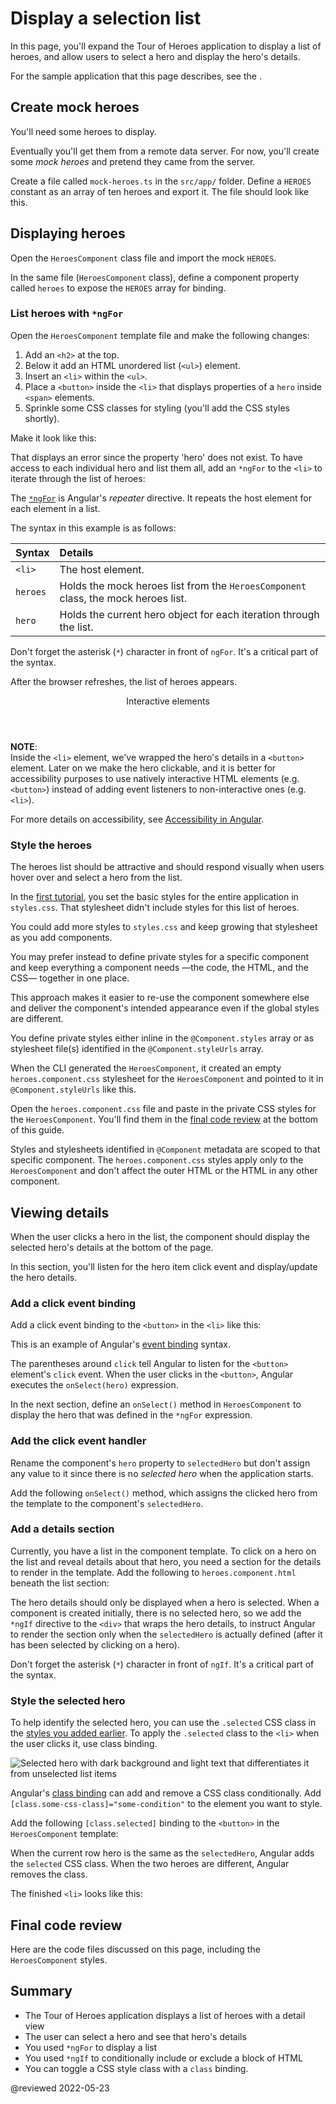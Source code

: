 # Display a selection list

In this page, you'll expand the Tour of Heroes application to display a list of heroes, and allow users to select a hero and display the hero's details.

<div class="alert is-helpful">

For the sample application that this page describes, see the <live-example></live-example>.

</div>

## Create mock heroes

You'll need some heroes to display.

Eventually you'll get them from a remote data server.
For now, you'll create some *mock heroes* and pretend they came from the server.

Create a file called `mock-heroes.ts` in the `src/app/` folder.
Define a `HEROES` constant as an array of ten heroes and export it.
The file should look like this.

<code-example header="src/app/mock-heroes.ts" path="toh-pt2/src/app/mock-heroes.ts"></code-example>

## Displaying heroes

Open the `HeroesComponent` class file and import the mock `HEROES`.

<code-example header="src/app/heroes/heroes.component.ts (import HEROES)" path="toh-pt2/src/app/heroes/heroes.component.ts" region="import-heroes"></code-example>

In the same file \(`HeroesComponent` class\), define a component property called `heroes` to expose the `HEROES` array for binding.

<code-example header="src/app/heroes/heroes.component.ts" path="toh-pt2/src/app/heroes/heroes.component.ts" region="component"></code-example>

### List heroes with `*ngFor`

Open the `HeroesComponent` template file and make the following changes:

1.  Add an `<h2>` at the top.
1.  Below it add an HTML unordered list \(`<ul>`\) element.
1.  Insert an `<li>` within the `<ul>`.
1.  Place a `<button>` inside the `<li>` that displays properties of a `hero` inside `<span>` elements.
1.  Sprinkle some CSS classes for styling \(you'll add the CSS styles shortly\).

Make it look like this:

<code-example header="heroes.component.html (heroes template)" path="toh-pt2/src/app/heroes/heroes.component.1.html" region="list"></code-example>

That displays an error since the property 'hero' does not exist.
To have access to each individual hero and list them all, add an `*ngFor` to the `<li>` to iterate through the list of heroes:

<code-example path="toh-pt2/src/app/heroes/heroes.component.1.html" region="li"></code-example>

The [`*ngFor`](guide/built-in-directives#ngFor) is Angular's *repeater* directive.
It repeats the host element for each element in a list.

The syntax in this example is as follows:

| Syntax   | Details |
|:---      |:---     |
| `<li>`   | The host element.                                                                  |
| `heroes` | Holds the mock heroes list from the `HeroesComponent` class, the mock heroes list. |
| `hero`   | Holds the current hero object for each iteration through the list.                 |

<div class="alert is-important">

Don't forget the asterisk \(`*`\) character in front of `ngFor`.
It's a critical part of the syntax.

</div>

After the browser refreshes, the list of heroes appears.

<div class="callout is-helpful">

<header>Interactive elements</header>

**NOTE**: <br />
Inside the `<li>` element, we've wrapped the hero's details in a `<button>` element. Later on we make the hero clickable, and it is better for accessibility purposes to use natively interactive HTML elements (e.g. `<button>`) instead of adding event listeners to non-interactive ones (e.g. `<li>`).

For more details on accessibility, see [Accessibility in Angular](guide/accessibility).

</div>

<a id="styles"></a>

### Style the heroes

The heroes list should be attractive and should respond visually when users
hover over and select a hero from the list.

In the [first tutorial](tutorial/toh-pt0#app-wide-styles), you set the basic styles for the entire application in `styles.css`.
That stylesheet didn't include styles for this list of heroes.

You could add more styles to `styles.css` and keep growing that stylesheet as you add components.

You may prefer instead to define private styles for a specific component and keep everything a component needs &mdash;the code, the HTML, and the CSS&mdash; together in one place.

This approach makes it easier to re-use the component somewhere else and deliver the component's intended appearance even if the global styles are different.

You define private styles either inline in the `@Component.styles` array or as stylesheet file(s) identified in the `@Component.styleUrls` array.

When the CLI generated the `HeroesComponent`, it created an empty `heroes.component.css` stylesheet for the `HeroesComponent` and pointed to it in `@Component.styleUrls` like this.

<code-example header="src/app/heroes/heroes.component.ts (@Component)" path="toh-pt2/src/app/heroes/heroes.component.ts" region="metadata"></code-example>

Open the `heroes.component.css` file and paste in the private CSS styles for the `HeroesComponent`.
You'll find them in the [final code review](#final-code-review) at the bottom of this guide.

<div class="alert is-important">

Styles and stylesheets identified in `@Component` metadata are scoped to that specific component.
The `heroes.component.css` styles apply only to the `HeroesComponent` and don't affect the outer HTML or the HTML in any other component.

</div>

## Viewing details

When the user clicks a hero in the list, the component should display the selected hero's details at the bottom of the page.

In this section, you'll listen for the hero item click event and display/update the hero details.

### Add a click event binding

Add a click event binding to the `<button>` in the `<li>` like this:

<code-example header="heroes.component.html (template excerpt)" path="toh-pt2/src/app/heroes/heroes.component.1.html" region="selectedHero-click"></code-example>

This is an example of Angular's [event binding](guide/event-binding) syntax.

The parentheses around `click` tell Angular to listen for the `<button>` element's `click` event.
When the user clicks in the `<button>`, Angular executes the `onSelect(hero)` expression.

In the next section, define an `onSelect()` method in `HeroesComponent` to display the hero that was defined in the `*ngFor` expression.

### Add the click event handler

Rename the component's `hero` property to `selectedHero` but don't assign any value to it since there is no *selected hero* when the application starts.

Add the following `onSelect()` method, which assigns the clicked hero from the template to the component's `selectedHero`.

<code-example header="src/app/heroes/heroes.component.ts (onSelect)" path="toh-pt2/src/app/heroes/heroes.component.ts" region="on-select"></code-example>

### Add a details section

Currently, you have a list in the component template.
To click on a hero on the list and reveal details about that hero, you need a section for the details to render in the template.
Add the following to `heroes.component.html` beneath the list section:

<code-example header="heroes.component.html (selected hero details)" path="toh-pt2/src/app/heroes/heroes.component.html" region="selectedHero-details"></code-example>

The hero details should only be displayed when a hero is selected. When a component is created initially, there is no selected hero, so we add the `*ngIf` directive to the `<div>` that wraps the hero details, to instruct Angular to render the section only when the `selectedHero` is actually defined (after it has been selected by clicking on a hero).

<div class="alert is-important">

Don't forget the asterisk \(`*`\) character in front of `ngIf`.
It's a critical part of the syntax.

</div>

### Style the selected hero

To help identify the selected hero, you can use the `.selected` CSS class in the [styles you added earlier](#styles).
To apply the `.selected` class to the `<li>` when the user clicks it, use class binding.

<div class="lightbox">

<img alt="Selected hero with dark background and light text that differentiates it from unselected list items" src="generated/images/guide/toh/heroes-list-selected.png">

</div>

Angular's [class binding](guide/class-binding) can add and remove a CSS class conditionally.
Add `[class.some-css-class]="some-condition"` to the element you want to style.

Add the following `[class.selected]` binding to the `<button>` in the `HeroesComponent` template:

<code-example header="heroes.component.html (toggle the 'selected' CSS class)" path="toh-pt2/src/app/heroes/heroes.component.1.html" region="class-selected"></code-example>

When the current row hero is the same as the `selectedHero`, Angular adds the `selected` CSS class.
When the two heroes are different, Angular removes the class.

The finished `<li>` looks like this:

<code-example header="heroes.component.html (list item hero)" path="toh-pt2/src/app/heroes/heroes.component.html" region="li"></code-example>

<a id="final-code-review"></a>

## Final code review

Here are the code files discussed on this page, including the `HeroesComponent` styles.

<code-tabs>
    <code-pane header="src/app/mock-heroes.ts" path="toh-pt2/src/app/mock-heroes.ts"></code-pane>
    <code-pane header="src/app/heroes/heroes.component.ts" path="toh-pt2/src/app/heroes/heroes.component.ts"></code-pane>
    <code-pane header="src/app/heroes/heroes.component.html" path="toh-pt2/src/app/heroes/heroes.component.html"></code-pane>
    <code-pane header="src/app/heroes/heroes.component.css" path="toh-pt2/src/app/heroes/heroes.component.css"></code-pane>
</code-tabs>

## Summary

*   The Tour of Heroes application displays a list of heroes with a detail view
*   The user can select a hero and see that hero's details
*   You used `*ngFor` to display a list
*   You used `*ngIf` to conditionally include or exclude a block of HTML
*   You can toggle a CSS style class with a `class` binding.

@reviewed 2022-05-23
